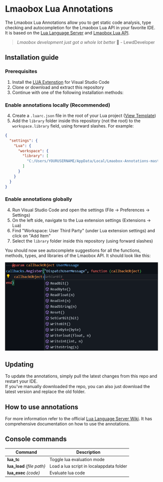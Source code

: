 # Lmaobox Lua Annotations

The Lmaobox Lua Annotations allow you to get static code analysis, type checking and autocompletion for the Lmaobox Lua API in your favorite IDE. It is based on the [Lua Language Server](https://github.com/luals/lua-language-server) and [Lmaobox Lua API](https://lmaobox.net/lua/).

> _Lmaobox development just got a whole lot better_ 🧠 - LewdDeveloper

## Installation guide

### Prerequisites

1. Install the [LUA Extenstion](https://marketplace.visualstudio.com/items?itemName=sumneko.lua) for Visual Studio Code
2. Clone or download and extract this repository
3. Continue with one of the following installation methods:

### Enable annotations locally (Recommended)

4. Create a `.luarc.json` file in the root of your Lua project ([View Template](https://gist.github.com/lnx00/cdc17a6b6c4de799d4dbf2745ad19ba9))
5. Add the `library` folder inside this repository (not the root) to the `workspace.library` field, using forward slashes. For example:

```json
{
  "settings": {
    "Lua": {
      "workspace": {
        "library": [
          "C:/Users/YOURUSERNAME/AppData/Local/Lmaobox-Annotations-master/library"
        ]
      }
    }
  }
}
```

### Enable annotations globally

4. Run Visual Studio Code and open the settings (File -> Preferences -> Settings)
5. On the left side, navigate to the Lua extension settings (Extensions -> Lua)
6. Find "Workspace: User Third Party" (under Lua extension settings) and click on "Add Item"
7. Select the `library` folder inside this repository (using forward slashes)

You should now see autocomplete suggestions for all the functions, methods, types, and libraries of the Lmaobox API. It should look like this:

![Preview](.github/images/AC_Preview.png)

## Updating

To update the annotations, simply pull the latest changes from this repo and restart your IDE.\
If you've manually downloaded the repo, you can also just download the latest version and replace the old folder.

## How to use annotations

For more information refer to the official [Lua Language Server Wiki](https://luals.github.io/).
It has comprehensive documentation on how to use the annotations.

## Console commands

| Command                    | Description                              |
| -------------------------- | ---------------------------------------- |
| **lua_tc**                 | Toggle lua evaluation mode               |
| **lua_load** _{file path}_ | Load a lua script in localappdata folder |
| **lua_exec** _{code}_      | Evaluate lua code                        |
